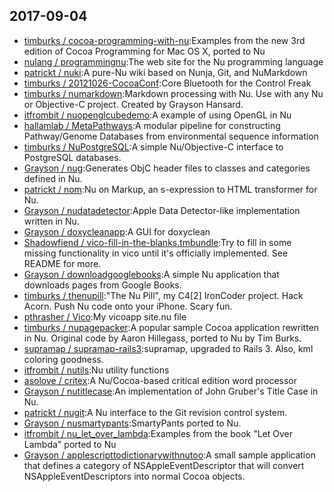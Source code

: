 ## 2017-09-04

* [timburks / cocoa-programming-with-nu](https://github.com/timburks/cocoa-programming-with-nu):Examples from the new 3rd edition of Cocoa Programming for Mac OS X, ported to Nu
* [nulang / programmingnu](https://github.com/nulang/programmingnu):The web site for the Nu programming language
* [patrickt / nuki](https://github.com/patrickt/nuki):A pure-Nu wiki based on Nunja, Git, and NuMarkdown
* [timburks / 20121026-CocoaConf](https://github.com/timburks/20121026-CocoaConf):Core Bluetooth for the Control Freak
* [timburks / numarkdown](https://github.com/timburks/numarkdown):Markdown processing with Nu. Use with any Nu or Objective-C project. Created by Grayson Hansard.
* [itfrombit / nuopenglcubedemo](https://github.com/itfrombit/nuopenglcubedemo):A example of using OpenGL in Nu
* [hallamlab / MetaPathways](https://github.com/hallamlab/MetaPathways):A modular pipeline for constructing Pathway/Genome Databases from environmental sequence information
* [timburks / NuPostgreSQL](https://github.com/timburks/NuPostgreSQL):A simple Nu/Objective-C interface to PostgreSQL databases.
* [Grayson / nug](https://github.com/Grayson/nug):Generates ObjC header files to classes and categories defined in Nu.
* [patrickt / nom](https://github.com/patrickt/nom):Nu on Markup, an s-expression to HTML transformer for Nu.
* [Grayson / nudatadetector](https://github.com/Grayson/nudatadetector):Apple Data Detector-like implementation written in Nu.
* [Grayson / doxycleanapp](https://github.com/Grayson/doxycleanapp):A GUI for doxyclean
* [Shadowfiend / vico-fill-in-the-blanks.tmbundle](https://github.com/Shadowfiend/vico-fill-in-the-blanks.tmbundle):Try to fill in some missing functionality in vico until it's officially implemented. See README for more.
* [Grayson / downloadgooglebooks](https://github.com/Grayson/downloadgooglebooks):A simple Nu application that downloads pages from Google Books.
* [timburks / thenupill](https://github.com/timburks/thenupill):"The Nu Pill", my C4[2] IronCoder project. Hack Acorn. Push Nu code onto your iPhone. Scary fun.
* [pthrasher / Vico](https://github.com/pthrasher/Vico):My vicoapp site.nu file
* [timburks / nupagepacker](https://github.com/timburks/nupagepacker):A popular sample Cocoa application rewritten in Nu. Original code by Aaron Hillegass, ported to Nu by Tim Burks.
* [supramap / supramap-rails3](https://github.com/supramap/supramap-rails3):supramap, upgraded to Rails 3. Also, kml coloring goodness.
* [itfrombit / nutils](https://github.com/itfrombit/nutils):Nu utility functions
* [asolove / critex](https://github.com/asolove/critex):A Nu/Cocoa-based critical edition word processor
* [Grayson / nutitlecase](https://github.com/Grayson/nutitlecase):An implementation of John Gruber's Title Case in Nu.
* [patrickt / nugit](https://github.com/patrickt/nugit):A Nu interface to the Git revision control system.
* [Grayson / nusmartypants](https://github.com/Grayson/nusmartypants):SmartyPants ported to Nu.
* [itfrombit / nu_let_over_lambda](https://github.com/itfrombit/nu_let_over_lambda):Examples from the book "Let Over Lambda" ported to Nu
* [Grayson / applescripttodictionarywithnutoo](https://github.com/Grayson/applescripttodictionarywithnutoo):A small sample application that defines a category of NSAppleEventDescriptor that will convert NSAppleEventDescriptors into normal Cocoa objects.
